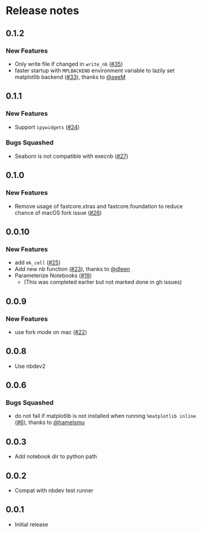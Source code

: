 # Release notes

<!-- do not remove -->

## 0.1.2

### New Features

- Only write file if changed in `write_nb` ([#35](https://github.com/fastai/execnb/issues/35))
- faster startup with `MPLBACKEND` environment variable to lazily set matplotlib backend ([#33](https://github.com/fastai/execnb/pull/33)), thanks to [@seeM](https://github.com/seeM)


## 0.1.1

### New Features

- Support `ipywidgets` ([#24](https://github.com/fastai/execnb/issues/24))

### Bugs Squashed

- Seaborn is not compatible with execnb ([#27](https://github.com/fastai/execnb/issues/27))


## 0.1.0

### New Features

- Remove usage of fastcore.xtras and fastcore.foundation to reduce chance of macOS fork issue ([#26](https://github.com/fastai/execnb/issues/26))


## 0.0.10

### New Features

- add `mk_cell` ([#25](https://github.com/fastai/execnb/issues/25))
- Add new nb function ([#23](https://github.com/fastai/execnb/pull/23)), thanks to [@dleen](https://github.com/dleen)
- Parameterize Notebooks ([#19](https://github.com/fastai/execnb/issues/19))
  - (This was completed earlier but not marked done in gh issues)


## 0.0.9

### New Features

- use fork mode on mac ([#22](https://github.com/fastai/execnb/issues/22))


## 0.0.8

- Use nbdev2


## 0.0.6

### Bugs Squashed

- do not fail if matplotlib is not installed when running  `%matplotlib inline` ([#6](https://github.com/fastai/execnb/pull/6)), thanks to [@hamelsmu](https://github.com/hamelsmu)


## 0.0.3

- Add notebook dir to python path


## 0.0.2

- Compat with nbdev test runner


## 0.0.1

- Initial release

